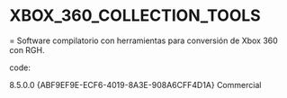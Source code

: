 # XBOX_360_COLLECTION_TOOLS

= Software compilatorio con herramientas para conversión de Xbox 360 con RGH.

code:

<?xml version="1.0" encoding="iso-8859-1"?><DocumentData>
<ProductVersion>8.5.0.0</ProductVersion>
<ProductID>{ABF9EF9E-ECF6-4019-8A3E-908A6CFF4D1A}</ProductID>
<ProductType>Commercial</ProductType>
<DocInfo>
<Title/>
<Author/>
<Company/>
<Copyright>Copyright © 2023</Copyright>
<URL/>
<Email/>
<Comments/>
<CreatedVersion>8.5.0.0 (Professional Edition Commercial)</CreatedVersion>
<LastSavedVersion>8.5.0.0 (Professional Edition Commercial)</LastSavedVersion>
</DocInfo>
<ProjectInfo ToolTipStyle="0">
<Office2007Theme Theme="5"/>
<WindowStyles>
<Width>480</Width>
<Height>337</Height>
<WindowTitle>XBOX_360_TOOL_COLLECT</WindowTitle>
<WindowStyle>0</WindowStyle>
<FillColor>0</FillColor>
</WindowStyles>
<WindowOptions>
<Movable>1</Movable>
<AlwaysOnTop>0</AlwaysOnTop>
<Resizable>0</Resizable>
<MinWidth>480</MinWidth>
<MinHeight>300</MinHeight>
</WindowOptions>
<TransparentWindow>
<TransparentImage/>
<FitTrans>1</FitTrans>
</TransparentWindow>
<Icon>
<UseCustomIcon>1</UseCustomIcon>
<TaskbarVisibility>0</TaskbarVisibility>
<IconFile>AutoPlay\Icons\pngwing.com.ico</IconFile>
</Icon>
<IntroVideo>
<AllowClickToSkip>1</AllowClickToSkip>
<MediaWidth>630</MediaWidth>
<MediaHeight>425</MediaHeight>
<WindowWidth>630</WindowWidth>
<WindowHeight>425</WindowHeight>
<BackgroundColor>16777215</BackgroundColor>
<MediaMode>1</MediaMode>
<WindowMode>0</WindowMode>
<VideoFileName/>
<UseIntroVideo>0</UseIntroVideo>
<VideoType>0</VideoType>
<UseBorder>0</UseBorder>
<TitleBar>0</TitleBar>
<TitleBarText/>
</IntroVideo>
<AudioBGMusic>
<ShuffleMode>0</ShuffleMode>
<Repeat>1</Repeat>
<BackVolume>255</BackVolume>
<EffectsVolume>255</EffectsVolume>
<Tracks/>
</AudioBGMusic>
<Globals>
<Script/>
<BookMarks count="0">
</BookMarks>
<DesignCodeLine>0</DesignCodeLine>
<DesignCodeCol>0</DesignCodeCol>
</Globals>
<Defaults>
<StartupPage>_PageFirst</StartupPage>
<MouseOverSoundDefault>AutoPlay\Audio\High1.ogg</MouseOverSoundDefault>
<MouseClickSoundDefault>AutoPlay\Audio\Click1.ogg</MouseClickSoundDefault>
<MemMngMethod>0</MemMngMethod>
<UserPrivilegeLevel>2</UserPrivilegeLevel>
</Defaults>
<TargetMedia>
<TargetMediaSize>4</TargetMediaSize>
<CustomSize>0</CustomSize>
</TargetMedia>
<Group>
<CurrentGrounp>0</CurrentGrounp>
</Group>
<ActionPlugins/>
<TemplateInfo>
<Name/>
<Author/>
<Contact/>
<Web/>
<Copyright>Copyright © 2023</Copyright>
<Desc/>
<Categories>General</Categories>
<Picture/>
</TemplateInfo>
<ReadOrder>
<RTLReadOrder>0</RTLReadOrder>
</ReadOrder>
<CodeSigning>
<CodeSignLocation/>
<CodeSignCertificateFile/>
<CodeSignPVKFile/>
<CodeSignTimeStampURL/>
<CodeSignDescription/>
<CodeSignDescriptionURL/>
<CodeSignApps>0</CodeSignApps>
<CodeSigningTool>0</CodeSigningTool>
<Arguments/>
</CodeSigning>
<RuntimeSkin>
<UseSkinFile>0</UseSkinFile>
<SkinFilename/>
<SkinSubStyle/>
</RuntimeSkin>
<Databases>
<MySQL>0</MySQL>
<SQLite3>0</SQLite3>
<Oracle>0</Oracle>
<ODBC>0</ODBC>
<PostgreSQL>0</PostgreSQL>
</Databases>
<Event>
<Name>On Startup</Name>
<Args/>
<Script/>
<TreeStates>
<TreeState>0</TreeState>
<TreeState>0</TreeState>
<TreeState>0</TreeState>
</TreeStates>
<DesignCodeLine>1717858350</DesignCodeLine>
<DesignCodeCol>4784128</DesignCodeCol>
<BookMarks count="0">
</BookMarks>
</Event>
<Event>
<Name>On Shutdown</Name>
<Args/>
<Script/>
<TreeStates>
<TreeState>0</TreeState>
<TreeState>0</TreeState>
<TreeState>0</TreeState>
</TreeStates>
<DesignCodeLine>4079394</DesignCodeLine>
<DesignCodeCol>32</DesignCodeCol>
<BookMarks count="0">
</BookMarks>
</Event>
<Event>
<Name>On Size</Name>
<Args>number e_WindowWidth, number e_WindowHeight, number e_PageWidth, number e_PageHeight, number e_Type</Args>
<Script/>
<TreeStates>
<TreeState>0</TreeState>
<TreeState>0</TreeState>
<TreeState>0</TreeState>
</TreeStates>
<DesignCodeLine>4079394</DesignCodeLine>
<DesignCodeCol>1</DesignCodeCol>
<BookMarks count="0">
</BookMarks>
</Event>
<Event>
<Name>On Menu</Name>
<Args>number e_ID, table e_ItemInfo</Args>
<Script/>
<TreeStates>
<TreeState>0</TreeState>
<TreeState>0</TreeState>
<TreeState>0</TreeState>
</TreeStates>
<DesignCodeLine>4079394</DesignCodeLine>
<DesignCodeCol>6619250</DesignCodeCol>
<BookMarks count="0">
</BookMarks>
</Event>
<EXEResourceInfo>
<ReplaceIcon>1</ReplaceIcon>
<IconFilename>AutoPlay\Icons\pngwing.com.ico</IconFilename>
<ReplaceVersionInfo>1</ReplaceVersionInfo>
<FileVer1>1</FileVer1>
<FileVer2>0</FileVer2>
<FileVer3>0</FileVer3>
<FileVer4>0</FileVer4>
<ProductVer1>1</ProductVer1>
<ProductVer2>0</ProductVer2>
<ProductVer3>0</ProductVer3>
<ProductVer4>0</ProductVer4>
<Company>Kastiel Marin</Company>
<FileDescription>Xbox 360 Collection Tools</FileDescription>
<LegalCopyright>Kastiel Marin Copyright © 2023 </LegalCopyright>
<LegalTrademarks/>
<PrivateBuild/>
<ProductName>Xbox 360 Collection Tools</ProductName>
<SpecialBuild/>
</EXEResourceInfo>
<HGuidelines/>
<VGuidelines/>
<MenuBar>
<Enabled>0</Enabled>
<UseIcons>0</UseIcons>
<BitmapIconFile/>
<TransColor format="hex">ffffff</TransColor>
<MenuItem>
<Text>Main Menu &amp;1</Text>
<ID>100</ID>
<Enabled>1</Enabled>
<Checked>0</Checked>
<SubMenu>
<MenuItem>
<Text>Sub Menu &amp;1</Text>
<ID>101</ID>
<Enabled>1</Enabled>
<Checked>0</Checked>
<SubMenu/>
<IconID>-1</IconID>
</MenuItem>
<MenuItem>
<Text>Sub Menu &amp;2</Text>
<ID>102</ID>
<Enabled>1</Enabled>
<Checked>0</Checked>
<SubMenu/>
<IconID>-1</IconID>
</MenuItem>
</SubMenu>
<IconID>-1</IconID>
</MenuItem>
<MenuItem>
<Text>Main Menu &amp;2</Text>
<ID>200</ID>
<Enabled>1</Enabled>
<Checked>0</Checked>
<SubMenu>
<MenuItem>
<Text>Sub Menu &amp;1</Text>
<ID>201</ID>
<Enabled>1</Enabled>
<Checked>0</Checked>
<SubMenu/>
<IconID>-1</IconID>
</MenuItem>
<MenuItem>
<Text>Sub Menu &amp;2</Text>
<ID>202</ID>
<Enabled>1</Enabled>
<Checked>0</Checked>
<SubMenu/>
<IconID>-1</IconID>
</MenuItem>
</SubMenu>
<IconID>-1</IconID>
</MenuItem>
</MenuBar>
</ProjectInfo>
<Page>
<Name>Page1</Name>
<InheritObs/>
<InheritBG/>
<Description/>
<Keywords/>
<Background>
<Type>2</Type>
<ImageStyle>0</ImageStyle>
<TopColor>16711680</TopColor>
<BottomColor>16777215</BottomColor>
<UseCustomBackgroundSettings>1</UseCustomBackgroundSettings>
<TransitionEffect/>
<TransProps/>
<NormalImage>
<Filename>AutoPlay\Images\background_1.png</Filename>
</NormalImage>
</Background>
<Event>
<Name>On Preload</Name>
<Args/>
<Script>File.Run("AutoPlay\\Docs\\X360.ttf", "", "AutoPlay\\Docs", SW_SHOWNORMAL)</Script>
<TreeStates>
<TreeState>0</TreeState>
<TreeState>0</TreeState>
<TreeState>0</TreeState>
</TreeStates>
<DesignCodeLine>0</DesignCodeLine>
<DesignCodeCol>8</DesignCodeCol>
<BookMarks count="0">
</BookMarks>
</Event>
<Event>
<Name>On Show</Name>
<Args/>
<Script/>
<TreeStates>
<TreeState>0</TreeState>
<TreeState>0</TreeState>
<TreeState>0</TreeState>
</TreeStates>
<DesignCodeLine>0</DesignCodeLine>
<DesignCodeCol>0</DesignCodeCol>
<BookMarks count="0">
</BookMarks>
</Event>
<Event>
<Name>On Close</Name>
<Args/>
<Script/>
<TreeStates>
<TreeState>0</TreeState>
<TreeState>0</TreeState>
<TreeState>0</TreeState>
</TreeStates>
<DesignCodeLine>0</DesignCodeLine>
<DesignCodeCol>0</DesignCodeCol>
<BookMarks count="0">
</BookMarks>
</Event>
<Event>
<Name>On Timer</Name>
<Args>number e_ID</Args>
<Script/>
<TreeStates>
<TreeState>0</TreeState>
<TreeState>0</TreeState>
<TreeState>0</TreeState>
</TreeStates>
<DesignCodeLine>0</DesignCodeLine>
<DesignCodeCol>0</DesignCodeCol>
<BookMarks count="0">
</BookMarks>
</Event>
<Event>
<Name>On Audio</Name>
<Args>number e_Channel, string e_State</Args>
<Script/>
<TreeStates>
<TreeState>0</TreeState>
<TreeState>0</TreeState>
<TreeState>0</TreeState>
</TreeStates>
<DesignCodeLine>0</DesignCodeLine>
<DesignCodeCol>0</DesignCodeCol>
<BookMarks count="0">
</BookMarks>
</Event>
<Event>
<Name>On Size</Name>
<Args>number e_WindowWidth, number e_WindowHeight, number e_PageWidth, number e_PageHeight, number e_Type</Args>
<Script/>
<TreeStates>
<TreeState>0</TreeState>
<TreeState>0</TreeState>
<TreeState>0</TreeState>
</TreeStates>
<DesignCodeLine>0</DesignCodeLine>
<DesignCodeCol>0</DesignCodeCol>
<BookMarks count="0">
</BookMarks>
</Event>
<Event>
<Name>On Menu</Name>
<Args>number e_ID, table e_ItemInfo</Args>
<Script/>
<TreeStates>
<TreeState>0</TreeState>
<TreeState>0</TreeState>
<TreeState>0</TreeState>
</TreeStates>
<DesignCodeLine>0</DesignCodeLine>
<DesignCodeCol>0</DesignCodeCol>
<BookMarks count="0">
</BookMarks>
</Event>
<Event>
<Name>On Key</Name>
<Args>number e_Key, table e_Modifiers</Args>
<Script/>
<TreeStates>
<TreeState>0</TreeState>
<TreeState>0</TreeState>
<TreeState>0</TreeState>
</TreeStates>
<DesignCodeLine>0</DesignCodeLine>
<DesignCodeCol>0</DesignCodeCol>
<BookMarks count="0">
</BookMarks>
</Event>
<Event>
<Name>On Mouse Button</Name>
<Args>number e_Type, number e_X, number e_Y</Args>
<Script/>
<TreeStates>
<TreeState>0</TreeState>
<TreeState>0</TreeState>
<TreeState>0</TreeState>
</TreeStates>
<DesignCodeLine>0</DesignCodeLine>
<DesignCodeCol>0</DesignCodeCol>
<BookMarks count="0">
</BookMarks>
</Event>
<Event>
<Name>On Mouse Move</Name>
<Args>number e_X, number e_Y</Args>
<Script/>
<TreeStates>
<TreeState>0</TreeState>
<TreeState>0</TreeState>
<TreeState>0</TreeState>
</TreeStates>
<DesignCodeLine>0</DesignCodeLine>
<DesignCodeCol>0</DesignCodeCol>
<BookMarks count="0">
</BookMarks>
</Event>
<Event>
<Name>On Mouse Wheel</Name>
<Args>table e_Flags, number e_Delta, number e_X, number e_Y</Args>
<Script/>
<TreeStates>
<TreeState>0</TreeState>
<TreeState>0</TreeState>
<TreeState>0</TreeState>
</TreeStates>
<DesignCodeLine>0</DesignCodeLine>
<DesignCodeCol>0</DesignCodeCol>
<BookMarks count="0">
</BookMarks>
</Event>
<Object>
<Type>0</Type>
<Name>Button1</Name>
<VisibleAtDesignTime>1</VisibleAtDesignTime>
<VisibleAtRunTime>1</VisibleAtRunTime>
<Locked>0</Locked>
<Enabled>1</Enabled>
<ToolTip/>
<Cursor>1</Cursor>
<Group>0</Group>
<MaintainAspectRatio>0</MaintainAspectRatio>
<Pin>0</Pin>
<TabIndex>-1</TabIndex>
<AutoResize>0</AutoResize>
<Coordinates>
<Top>103</Top>
<Bottom>128</Bottom>
<Left>246</Left>
<Right>458</Right>
</Coordinates>
<Ratios>
<WidthRatio>-1.000000</WidthRatio>
<HeightRatio>-1.000000</HeightRatio>
</Ratios>
<Event>
<Name>On Click</Name>
<Args/>
<Script/>
<TreeStates>
<TreeState>0</TreeState>
<TreeState>0</TreeState>
<TreeState>0</TreeState>
</TreeStates>
<DesignCodeLine>0</DesignCodeLine>
<DesignCodeCol>0</DesignCodeCol>
<BookMarks count="0">
</BookMarks>
</Event>
<Event>
<Name>On Right-Click</Name>
<Args/>
<Script/>
<TreeStates>
<TreeState>0</TreeState>
<TreeState>0</TreeState>
<TreeState>0</TreeState>
</TreeStates>
<DesignCodeLine>0</DesignCodeLine>
<DesignCodeCol>0</DesignCodeCol>
<BookMarks count="0">
</BookMarks>
</Event>
<Event>
<Name>On Enter</Name>
<Args/>
<Script/>
<TreeStates>
<TreeState>0</TreeState>
<TreeState>0</TreeState>
<TreeState>0</TreeState>
</TreeStates>
<DesignCodeLine>0</DesignCodeLine>
<DesignCodeCol>0</DesignCodeCol>
<BookMarks count="0">
</BookMarks>
</Event>
<Event>
<Name>On Leave</Name>
<Args/>
<Script/>
<TreeStates>
<TreeState>0</TreeState>
<TreeState>0</TreeState>
<TreeState>0</TreeState>
</TreeStates>
<DesignCodeLine>0</DesignCodeLine>
<DesignCodeCol>0</DesignCodeCol>
<BookMarks count="0">
</BookMarks>
</Event>
<Actions>
<Action>
<Type>2</Type>
<Name>Run Program</Name>
<Exit>0</Exit>
<File>AutoPlay\\Docs\\TODO_LOS_ARCHIVOS\\APP\\360mpGui\\360mpGui v1.5.0.0.exe</File>
<Args/>
<WorkingDir/>
<RunMode>0</RunMode>
<TreeStates>
<TreeState>0</TreeState>
<TreeState>0</TreeState>
<TreeState>0</TreeState>
</TreeStates>
</Action>
</Actions>
<BUTTON>
<Filename>AutoPlay\Buttons\1.btn</Filename>
<Style>0</Style>
<State>0</State>
<Caption>360mpGui</Caption>
<Align>1</Align>
<UpColor>16777215</UpColor>
<HighlightColor>16777215</HighlightColor>
<DownColor>16777215</DownColor>
<DisabledColor>16777215</DisabledColor>
<FontData>
<FontName>X360 by Redge</FontName>
<CharacterSet>0</CharacterSet>
<Height>-16</Height>
<Weight>700</Weight>
<Italic>0</Italic>
<Underline>0</Underline>
<StrikeOut>0</StrikeOut>
<AntiAlias>1</AntiAlias>
</FontData>
<CapXOff>0</CapXOff>
<CapYOff>0</CapYOff>
<LeftMargin>0</LeftMargin>
<RightMargin>0</RightMargin>
<MouseOverSndMode>2</MouseOverSndMode>
<MouseOverSound>AutoPlay\Audio\Glass.ogg</MouseOverSound>
<MouseClickSndMode>1</MouseClickSndMode>
<MouseClickSound/>
</BUTTON>
</Object>
<Object>
<Type>0</Type>
<Name>Button2</Name>
<VisibleAtDesignTime>1</VisibleAtDesignTime>
<VisibleAtRunTime>1</VisibleAtRunTime>
<Locked>0</Locked>
<Enabled>1</Enabled>
<ToolTip/>
<Cursor>1</Cursor>
<Group>0</Group>
<MaintainAspectRatio>0</MaintainAspectRatio>
<Pin>0</Pin>
<TabIndex>-1</TabIndex>
<AutoResize>0</AutoResize>
<Coordinates>
<Top>103</Top>
<Bottom>128</Bottom>
<Left>25</Left>
<Right>237</Right>
</Coordinates>
<Ratios>
<WidthRatio>-1.000000</WidthRatio>
<HeightRatio>-1.000000</HeightRatio>
</Ratios>
<Event>
<Name>On Click</Name>
<Args/>
<Script/>
<TreeStates>
<TreeState>0</TreeState>
<TreeState>0</TreeState>
<TreeState>0</TreeState>
</TreeStates>
<DesignCodeLine>0</DesignCodeLine>
<DesignCodeCol>0</DesignCodeCol>
<BookMarks count="0">
</BookMarks>
</Event>
<Event>
<Name>On Right-Click</Name>
<Args/>
<Script/>
<TreeStates>
<TreeState>0</TreeState>
<TreeState>0</TreeState>
<TreeState>0</TreeState>
</TreeStates>
<DesignCodeLine>0</DesignCodeLine>
<DesignCodeCol>0</DesignCodeCol>
<BookMarks count="0">
</BookMarks>
</Event>
<Event>
<Name>On Enter</Name>
<Args/>
<Script/>
<TreeStates>
<TreeState>0</TreeState>
<TreeState>0</TreeState>
<TreeState>0</TreeState>
</TreeStates>
<DesignCodeLine>0</DesignCodeLine>
<DesignCodeCol>0</DesignCodeCol>
<BookMarks count="0">
</BookMarks>
</Event>
<Event>
<Name>On Leave</Name>
<Args/>
<Script/>
<TreeStates>
<TreeState>0</TreeState>
<TreeState>0</TreeState>
<TreeState>0</TreeState>
</TreeStates>
<DesignCodeLine>0</DesignCodeLine>
<DesignCodeCol>0</DesignCodeCol>
<BookMarks count="0">
</BookMarks>
</Event>
<Actions>
<Action>
<Type>2</Type>
<Name>Run Program</Name>
<Exit>0</Exit>
<File>AutoPlay\\Docs\\TODO_LOS_ARCHIVOS\\APP\\ABGX360\\abgx360_v1.0.6_setup.exe</File>
<Args/>
<WorkingDir/>
<RunMode>0</RunMode>
<TreeStates>
<TreeState>0</TreeState>
<TreeState>0</TreeState>
<TreeState>0</TreeState>
</TreeStates>
</Action>
</Actions>
<BUTTON>
<Filename>AutoPlay\Buttons\1.btn</Filename>
<Style>0</Style>
<State>0</State>
<Caption>ABGX360</Caption>
<Align>1</Align>
<UpColor>16777215</UpColor>
<HighlightColor>16777215</HighlightColor>
<DownColor>16777215</DownColor>
<DisabledColor>16777215</DisabledColor>
<FontData>
<FontName>X360 by Redge</FontName>
<CharacterSet>0</CharacterSet>
<Height>-16</Height>
<Weight>700</Weight>
<Italic>0</Italic>
<Underline>0</Underline>
<StrikeOut>0</StrikeOut>
<AntiAlias>1</AntiAlias>
</FontData>
<CapXOff>0</CapXOff>
<CapYOff>0</CapYOff>
<LeftMargin>0</LeftMargin>
<RightMargin>0</RightMargin>
<MouseOverSndMode>2</MouseOverSndMode>
<MouseOverSound>AutoPlay\Audio\Glass.ogg</MouseOverSound>
<MouseClickSndMode>1</MouseClickSndMode>
<MouseClickSound/>
</BUTTON>
</Object>
<Object>
<Type>0</Type>
<Name>Button3</Name>
<VisibleAtDesignTime>1</VisibleAtDesignTime>
<VisibleAtRunTime>1</VisibleAtRunTime>
<Locked>0</Locked>
<Enabled>1</Enabled>
<ToolTip/>
<Cursor>1</Cursor>
<Group>0</Group>
<MaintainAspectRatio>0</MaintainAspectRatio>
<Pin>0</Pin>
<TabIndex>-1</TabIndex>
<AutoResize>0</AutoResize>
<Coordinates>
<Top>136</Top>
<Bottom>161</Bottom>
<Left>25</Left>
<Right>237</Right>
</Coordinates>
<Ratios>
<WidthRatio>-1.000000</WidthRatio>
<HeightRatio>-1.000000</HeightRatio>
</Ratios>
<Event>
<Name>On Click</Name>
<Args/>
<Script/>
<TreeStates>
<TreeState>0</TreeState>
<TreeState>0</TreeState>
<TreeState>0</TreeState>
</TreeStates>
<DesignCodeLine>0</DesignCodeLine>
<DesignCodeCol>0</DesignCodeCol>
<BookMarks count="0">
</BookMarks>
</Event>
<Event>
<Name>On Right-Click</Name>
<Args/>
<Script/>
<TreeStates>
<TreeState>0</TreeState>
<TreeState>0</TreeState>
<TreeState>0</TreeState>
</TreeStates>
<DesignCodeLine>0</DesignCodeLine>
<DesignCodeCol>0</DesignCodeCol>
<BookMarks count="0">
</BookMarks>
</Event>
<Event>
<Name>On Enter</Name>
<Args/>
<Script/>
<TreeStates>
<TreeState>0</TreeState>
<TreeState>0</TreeState>
<TreeState>0</TreeState>
</TreeStates>
<DesignCodeLine>0</DesignCodeLine>
<DesignCodeCol>0</DesignCodeCol>
<BookMarks count="0">
</BookMarks>
</Event>
<Event>
<Name>On Leave</Name>
<Args/>
<Script/>
<TreeStates>
<TreeState>0</TreeState>
<TreeState>0</TreeState>
<TreeState>0</TreeState>
</TreeStates>
<DesignCodeLine>0</DesignCodeLine>
<DesignCodeCol>0</DesignCodeCol>
<BookMarks count="0">
</BookMarks>
</Event>
<Actions>
<Action>
<Type>2</Type>
<Name>Run Program</Name>
<Exit>0</Exit>
<File>AutoPlay\\Docs\\TODO_LOS_ARCHIVOS\\APP\\iso2god\\Iso2God.exe</File>
<Args/>
<WorkingDir/>
<RunMode>0</RunMode>
<TreeStates>
<TreeState>0</TreeState>
<TreeState>0</TreeState>
<TreeState>0</TreeState>
</TreeStates>
</Action>
</Actions>
<BUTTON>
<Filename>AutoPlay\Buttons\1.btn</Filename>
<Style>0</Style>
<State>0</State>
<Caption>iso2god</Caption>
<Align>1</Align>
<UpColor>16777215</UpColor>
<HighlightColor>16777215</HighlightColor>
<DownColor>16777215</DownColor>
<DisabledColor>16777215</DisabledColor>
<FontData>
<FontName>X360 by Redge</FontName>
<CharacterSet>0</CharacterSet>
<Height>-16</Height>
<Weight>700</Weight>
<Italic>0</Italic>
<Underline>0</Underline>
<StrikeOut>0</StrikeOut>
<AntiAlias>1</AntiAlias>
</FontData>
<CapXOff>0</CapXOff>
<CapYOff>0</CapYOff>
<LeftMargin>0</LeftMargin>
<RightMargin>0</RightMargin>
<MouseOverSndMode>2</MouseOverSndMode>
<MouseOverSound>AutoPlay\Audio\Glass.ogg</MouseOverSound>
<MouseClickSndMode>1</MouseClickSndMode>
<MouseClickSound/>
</BUTTON>
</Object>
<Object>
<Type>0</Type>
<Name>Button4</Name>
<VisibleAtDesignTime>1</VisibleAtDesignTime>
<VisibleAtRunTime>1</VisibleAtRunTime>
<Locked>0</Locked>
<Enabled>1</Enabled>
<ToolTip/>
<Cursor>1</Cursor>
<Group>0</Group>
<MaintainAspectRatio>0</MaintainAspectRatio>
<Pin>0</Pin>
<TabIndex>-1</TabIndex>
<AutoResize>0</AutoResize>
<Coordinates>
<Top>136</Top>
<Bottom>161</Bottom>
<Left>246</Left>
<Right>458</Right>
</Coordinates>
<Ratios>
<WidthRatio>-1.000000</WidthRatio>
<HeightRatio>-1.000000</HeightRatio>
</Ratios>
<Event>
<Name>On Click</Name>
<Args/>
<Script/>
<TreeStates>
<TreeState>0</TreeState>
<TreeState>0</TreeState>
<TreeState>0</TreeState>
</TreeStates>
<DesignCodeLine>0</DesignCodeLine>
<DesignCodeCol>0</DesignCodeCol>
<BookMarks count="0">
</BookMarks>
</Event>
<Event>
<Name>On Right-Click</Name>
<Args/>
<Script/>
<TreeStates>
<TreeState>0</TreeState>
<TreeState>0</TreeState>
<TreeState>0</TreeState>
</TreeStates>
<DesignCodeLine>0</DesignCodeLine>
<DesignCodeCol>0</DesignCodeCol>
<BookMarks count="0">
</BookMarks>
</Event>
<Event>
<Name>On Enter</Name>
<Args/>
<Script/>
<TreeStates>
<TreeState>0</TreeState>
<TreeState>0</TreeState>
<TreeState>0</TreeState>
</TreeStates>
<DesignCodeLine>0</DesignCodeLine>
<DesignCodeCol>0</DesignCodeCol>
<BookMarks count="0">
</BookMarks>
</Event>
<Event>
<Name>On Leave</Name>
<Args/>
<Script/>
<TreeStates>
<TreeState>0</TreeState>
<TreeState>0</TreeState>
<TreeState>0</TreeState>
</TreeStates>
<DesignCodeLine>0</DesignCodeLine>
<DesignCodeCol>0</DesignCodeCol>
<BookMarks count="0">
</BookMarks>
</Event>
<Actions>
<Action>
<Type>2</Type>
<Name>Run Program</Name>
<Exit>0</Exit>
<File>AutoPlay\\Docs\\TODO_LOS_ARCHIVOS\\APP\\XBOX360_ISO_Extract\\XBOX360 ISO Extract.exe</File>
<Args/>
<WorkingDir/>
<RunMode>0</RunMode>
<TreeStates>
<TreeState>0</TreeState>
<TreeState>0</TreeState>
<TreeState>0</TreeState>
</TreeStates>
</Action>
</Actions>
<BUTTON>
<Filename>AutoPlay\Buttons\1.btn</Filename>
<Style>0</Style>
<State>0</State>
<Caption>ISO_Extract</Caption>
<Align>1</Align>
<UpColor>16777215</UpColor>
<HighlightColor>16777215</HighlightColor>
<DownColor>16777215</DownColor>
<DisabledColor>16777215</DisabledColor>
<FontData>
<FontName>X360 by Redge</FontName>
<CharacterSet>0</CharacterSet>
<Height>-16</Height>
<Weight>700</Weight>
<Italic>0</Italic>
<Underline>0</Underline>
<StrikeOut>0</StrikeOut>
<AntiAlias>1</AntiAlias>
</FontData>
<CapXOff>0</CapXOff>
<CapYOff>0</CapYOff>
<LeftMargin>0</LeftMargin>
<RightMargin>0</RightMargin>
<MouseOverSndMode>2</MouseOverSndMode>
<MouseOverSound>AutoPlay\Audio\Glass.ogg</MouseOverSound>
<MouseClickSndMode>1</MouseClickSndMode>
<MouseClickSound/>
</BUTTON>
</Object>
<Object>
<Type>0</Type>
<Name>Button5</Name>
<VisibleAtDesignTime>1</VisibleAtDesignTime>
<VisibleAtRunTime>1</VisibleAtRunTime>
<Locked>0</Locked>
<Enabled>1</Enabled>
<ToolTip/>
<Cursor>1</Cursor>
<Group>0</Group>
<MaintainAspectRatio>0</MaintainAspectRatio>
<Pin>0</Pin>
<TabIndex>-1</TabIndex>
<AutoResize>0</AutoResize>
<Coordinates>
<Top>170</Top>
<Bottom>195</Bottom>
<Left>25</Left>
<Right>237</Right>
</Coordinates>
<Ratios>
<WidthRatio>-1.000000</WidthRatio>
<HeightRatio>-1.000000</HeightRatio>
</Ratios>
<Event>
<Name>On Click</Name>
<Args/>
<Script/>
<TreeStates>
<TreeState>0</TreeState>
<TreeState>0</TreeState>
<TreeState>0</TreeState>
</TreeStates>
<DesignCodeLine>0</DesignCodeLine>
<DesignCodeCol>0</DesignCodeCol>
<BookMarks count="0">
</BookMarks>
</Event>
<Event>
<Name>On Right-Click</Name>
<Args/>
<Script/>
<TreeStates>
<TreeState>0</TreeState>
<TreeState>0</TreeState>
<TreeState>0</TreeState>
</TreeStates>
<DesignCodeLine>0</DesignCodeLine>
<DesignCodeCol>0</DesignCodeCol>
<BookMarks count="0">
</BookMarks>
</Event>
<Event>
<Name>On Enter</Name>
<Args/>
<Script/>
<TreeStates>
<TreeState>0</TreeState>
<TreeState>0</TreeState>
<TreeState>0</TreeState>
</TreeStates>
<DesignCodeLine>0</DesignCodeLine>
<DesignCodeCol>0</DesignCodeCol>
<BookMarks count="0">
</BookMarks>
</Event>
<Event>
<Name>On Leave</Name>
<Args/>
<Script/>
<TreeStates>
<TreeState>0</TreeState>
<TreeState>0</TreeState>
<TreeState>0</TreeState>
</TreeStates>
<DesignCodeLine>0</DesignCodeLine>
<DesignCodeCol>0</DesignCodeCol>
<BookMarks count="0">
</BookMarks>
</Event>
<Actions>
<Action>
<Type>2</Type>
<Name>Run Program</Name>
<Exit>0</Exit>
<File>AutoPlay\\Docs\\TODO_LOS_ARCHIVOS\\APP\\Horizon-Setup.exe</File>
<Args/>
<WorkingDir/>
<RunMode>0</RunMode>
<TreeStates>
<TreeState>0</TreeState>
<TreeState>0</TreeState>
<TreeState>0</TreeState>
</TreeStates>
</Action>
</Actions>
<BUTTON>
<Filename>AutoPlay\Buttons\1.btn</Filename>
<Style>0</Style>
<State>0</State>
<Caption>Horizon</Caption>
<Align>1</Align>
<UpColor>16777215</UpColor>
<HighlightColor>16777215</HighlightColor>
<DownColor>16777215</DownColor>
<DisabledColor>16777215</DisabledColor>
<FontData>
<FontName>X360 by Redge</FontName>
<CharacterSet>0</CharacterSet>
<Height>-16</Height>
<Weight>700</Weight>
<Italic>0</Italic>
<Underline>0</Underline>
<StrikeOut>0</StrikeOut>
<AntiAlias>1</AntiAlias>
</FontData>
<CapXOff>0</CapXOff>
<CapYOff>0</CapYOff>
<LeftMargin>0</LeftMargin>
<RightMargin>0</RightMargin>
<MouseOverSndMode>2</MouseOverSndMode>
<MouseOverSound>AutoPlay\Audio\Glass.ogg</MouseOverSound>
<MouseClickSndMode>1</MouseClickSndMode>
<MouseClickSound/>
</BUTTON>
</Object>
<Object>
<Type>0</Type>
<Name>Button6</Name>
<VisibleAtDesignTime>1</VisibleAtDesignTime>
<VisibleAtRunTime>1</VisibleAtRunTime>
<Locked>0</Locked>
<Enabled>1</Enabled>
<ToolTip>SystemUpdate_17559_USB</ToolTip>
<Cursor>1</Cursor>
<Group>0</Group>
<MaintainAspectRatio>0</MaintainAspectRatio>
<Pin>0</Pin>
<TabIndex>-1</TabIndex>
<AutoResize>0</AutoResize>
<Coordinates>
<Top>170</Top>
<Bottom>195</Bottom>
<Left>246</Left>
<Right>458</Right>
</Coordinates>
<Ratios>
<WidthRatio>-1.000000</WidthRatio>
<HeightRatio>-1.000000</HeightRatio>
</Ratios>
<Event>
<Name>On Click</Name>
<Args/>
<Script>function progreso(archivo)

StatusDlg.Show(MB_ICONNONE, false);
StatusDlg.ShowCancelButton(true, "Cancelar");
StatusDlg.SetTitle("Copiando archivos...");
StatusDlg.SetMessage("Copiando..."..archivo);

end

function DownloadStatus (Source,Destination,Copied,Total,FileCopied,FileTotal)

copiado = Math.Floor(Copied/1024)
tamano = Math.Floor(Total/1024)
porciento = ((copiado*100)/tamano)
StatusDlg.SetMeterRange(0, 100);
StatusDlg.SetMeterPos(porciento);

if StatusDlg.IsCancelled() then
if fallo == false then
Dialog.Message("Copia de Archivos", "La copia ha sido cancelada.", MB_OK, MB_ICONINFORMATION, MB_DEFBUTTON1);
fallo = true;
end
return false;
end

StatusDlg.SetStatusText("Copiando... "..copiado.." kb de "..tamano.." kb ".."("..Math.Floor(porciento).."%)");

end

fallo = false;


ruta = Dialog.FolderBrowse("Por Favor, Extraelo en Disco local tu usb fat32", "C:\\");

progreso("ARCHIVOS");

File.Copy("AutoPlay\\Docs\\TODO_LOS_ARCHIVOS\\Update".."\\*.*", ruta, true, true, false, true, DownloadStatus);
correcto = Application.GetLastError();

if correcto == 0 then
Dialog.Message("Copia de archivos", "La copia se realizó correctamente.");
else
Dialog.Message("Copia de archivos", "Ocurrió un problema en el proceso de copia.");
end

StatusDlg.SetMeterPos(0);

StatusDlg.Hide();</Script>
<TreeStates>
<TreeState>0</TreeState>
<TreeState>0</TreeState>
<TreeState>0</TreeState>
</TreeStates>
<DesignCodeLine>36</DesignCodeLine>
<DesignCodeCol>27</DesignCodeCol>
<BookMarks count="0">
</BookMarks>
</Event>
<Event>
<Name>On Right-Click</Name>
<Args/>
<Script/>
<TreeStates>
<TreeState>0</TreeState>
<TreeState>0</TreeState>
<TreeState>0</TreeState>
</TreeStates>
<DesignCodeLine>0</DesignCodeLine>
<DesignCodeCol>0</DesignCodeCol>
<BookMarks count="0">
</BookMarks>
</Event>
<Event>
<Name>On Enter</Name>
<Args/>
<Script/>
<TreeStates>
<TreeState>0</TreeState>
<TreeState>0</TreeState>
<TreeState>0</TreeState>
</TreeStates>
<DesignCodeLine>0</DesignCodeLine>
<DesignCodeCol>0</DesignCodeCol>
<BookMarks count="0">
</BookMarks>
</Event>
<Event>
<Name>On Leave</Name>
<Args/>
<Script/>
<TreeStates>
<TreeState>0</TreeState>
<TreeState>0</TreeState>
<TreeState>0</TreeState>
</TreeStates>
<DesignCodeLine>0</DesignCodeLine>
<DesignCodeCol>0</DesignCodeCol>
<BookMarks count="0">
</BookMarks>
</Event>
<Actions/>
<BUTTON>
<Filename>AutoPlay\Buttons\1.btn</Filename>
<Style>0</Style>
<State>0</State>
<Caption>Update</Caption>
<Align>1</Align>
<UpColor>16777215</UpColor>
<HighlightColor>16777215</HighlightColor>
<DownColor>16777215</DownColor>
<DisabledColor>16777215</DisabledColor>
<FontData>
<FontName>X360 by Redge</FontName>
<CharacterSet>0</CharacterSet>
<Height>-16</Height>
<Weight>700</Weight>
<Italic>0</Italic>
<Underline>0</Underline>
<StrikeOut>0</StrikeOut>
<AntiAlias>1</AntiAlias>
</FontData>
<CapXOff>0</CapXOff>
<CapYOff>0</CapYOff>
<LeftMargin>0</LeftMargin>
<RightMargin>0</RightMargin>
<MouseOverSndMode>2</MouseOverSndMode>
<MouseOverSound>AutoPlay\Audio\Glass.ogg</MouseOverSound>
<MouseClickSndMode>1</MouseClickSndMode>
<MouseClickSound/>
</BUTTON>
</Object>
<Object>
<Type>0</Type>
<Name>Button7</Name>
<VisibleAtDesignTime>1</VisibleAtDesignTime>
<VisibleAtRunTime>1</VisibleAtRunTime>
<Locked>0</Locked>
<Enabled>1</Enabled>
<ToolTip/>
<Cursor>1</Cursor>
<Group>0</Group>
<MaintainAspectRatio>0</MaintainAspectRatio>
<Pin>0</Pin>
<TabIndex>-1</TabIndex>
<AutoResize>0</AutoResize>
<Coordinates>
<Top>204</Top>
<Bottom>229</Bottom>
<Left>25</Left>
<Right>458</Right>
</Coordinates>
<Ratios>
<WidthRatio>-1.000000</WidthRatio>
<HeightRatio>-1.000000</HeightRatio>
</Ratios>
<Event>
<Name>On Click</Name>
<Args/>
<Script>function progreso(archivo)

StatusDlg.Show(MB_ICONNONE, false);
StatusDlg.ShowCancelButton(true, "Cancelar");
StatusDlg.SetTitle("Copiando archivos...");
StatusDlg.SetMessage("Copiando..."..archivo);

end

function DownloadStatus (Source,Destination,Copied,Total,FileCopied,FileTotal)

copiado = Math.Floor(Copied/1024)
tamano = Math.Floor(Total/1024)
porciento = ((copiado*100)/tamano)
StatusDlg.SetMeterRange(0, 100);
StatusDlg.SetMeterPos(porciento);

if StatusDlg.IsCancelled() then
if fallo == false then
Dialog.Message("Copia de Archivos", "La copia ha sido cancelada.", MB_OK, MB_ICONINFORMATION, MB_DEFBUTTON1);
fallo = true;
end
return false;
end

StatusDlg.SetStatusText("Copiando... "..copiado.." kb de "..tamano.." kb ".."("..Math.Floor(porciento).."%)");

end

fallo = false;


ruta = Dialog.FolderBrowse("Por Favor, Extraelo en Disco local tu usb fat32", "C:\\");

progreso("ARCHIVOS");

File.Copy("AutoPlay\\Docs\\TODO_LOS_ARCHIVOS\\Configuracion".."\\*.*", ruta, true, true, false, true, DownloadStatus);
correcto = Application.GetLastError();

if correcto == 0 then
Dialog.Message("Copia de archivos", "La copia se realizó correctamente.");
else
Dialog.Message("Copia de archivos", "Ocurrió un problema en el proceso de copia.");
end

StatusDlg.SetMeterPos(0);

StatusDlg.Hide();</Script>
<TreeStates>
<TreeState>0</TreeState>
<TreeState>0</TreeState>
<TreeState>0</TreeState>
</TreeStates>
<DesignCodeLine>0</DesignCodeLine>
<DesignCodeCol>0</DesignCodeCol>
<BookMarks count="0">
</BookMarks>
</Event>
<Event>
<Name>On Right-Click</Name>
<Args/>
<Script/>
<TreeStates>
<TreeState>0</TreeState>
<TreeState>0</TreeState>
<TreeState>0</TreeState>
</TreeStates>
<DesignCodeLine>0</DesignCodeLine>
<DesignCodeCol>0</DesignCodeCol>
<BookMarks count="0">
</BookMarks>
</Event>
<Event>
<Name>On Enter</Name>
<Args/>
<Script/>
<TreeStates>
<TreeState>0</TreeState>
<TreeState>0</TreeState>
<TreeState>0</TreeState>
</TreeStates>
<DesignCodeLine>0</DesignCodeLine>
<DesignCodeCol>0</DesignCodeCol>
<BookMarks count="0">
</BookMarks>
</Event>
<Event>
<Name>On Leave</Name>
<Args/>
<Script/>
<TreeStates>
<TreeState>0</TreeState>
<TreeState>0</TreeState>
<TreeState>0</TreeState>
</TreeStates>
<DesignCodeLine>0</DesignCodeLine>
<DesignCodeCol>0</DesignCodeCol>
<BookMarks count="0">
</BookMarks>
</Event>
<Actions/>
<BUTTON>
<Filename>AutoPlay\Buttons\1.btn</Filename>
<Style>0</Style>
<State>0</State>
<Caption>XexMenu + Dashlaunch + Aurora</Caption>
<Align>1</Align>
<UpColor>16777215</UpColor>
<HighlightColor>16777215</HighlightColor>
<DownColor>16777215</DownColor>
<DisabledColor>16777215</DisabledColor>
<FontData>
<FontName>X360 by Redge</FontName>
<CharacterSet>0</CharacterSet>
<Height>-16</Height>
<Weight>700</Weight>
<Italic>0</Italic>
<Underline>0</Underline>
<StrikeOut>0</StrikeOut>
<AntiAlias>1</AntiAlias>
</FontData>
<CapXOff>0</CapXOff>
<CapYOff>0</CapYOff>
<LeftMargin>0</LeftMargin>
<RightMargin>0</RightMargin>
<MouseOverSndMode>2</MouseOverSndMode>
<MouseOverSound>AutoPlay\Audio\Glass.ogg</MouseOverSound>
<MouseClickSndMode>1</MouseClickSndMode>
<MouseClickSound/>
</BUTTON>
</Object>
<Object>
<Type>1</Type>
<Name>Label1</Name>
<VisibleAtDesignTime>1</VisibleAtDesignTime>
<VisibleAtRunTime>1</VisibleAtRunTime>
<Locked>0</Locked>
<Enabled>1</Enabled>
<ToolTip/>
<Cursor>0</Cursor>
<Group>0</Group>
<MaintainAspectRatio>1</MaintainAspectRatio>
<Pin>0</Pin>
<TabIndex>-1</TabIndex>
<AutoResize>0</AutoResize>
<Coordinates>
<Top>311</Top>
<Bottom>338</Bottom>
<Left>398</Left>
<Right>460</Right>
</Coordinates>
<Ratios>
<WidthRatio>-1.000000</WidthRatio>
<HeightRatio>-1.000000</HeightRatio>
</Ratios>
<Event>
<Name>On Click</Name>
<Args/>
<Script>function progreso(archivo)

StatusDlg.Show(MB_ICONNONE, false);
StatusDlg.ShowCancelButton(true, "Cancelar");
StatusDlg.SetTitle("Copiando archivos...");
StatusDlg.SetMessage("Copiando..."..archivo);

end

function DownloadStatus (Source,Destination,Copied,Total,FileCopied,FileTotal)

copiado = Math.Floor(Copied/1024)
tamano = Math.Floor(Total/1024)
porciento = ((copiado*100)/tamano)
StatusDlg.SetMeterRange(0, 100);
StatusDlg.SetMeterPos(porciento);

if StatusDlg.IsCancelled() then
if fallo == false then
Dialog.Message("Copia de Archivos", "La copia ha sido cancelada.", MB_OK, MB_ICONINFORMATION, MB_DEFBUTTON1);
fallo = true;
end
return false;
end

StatusDlg.SetStatusText("Copiando... "..copiado.." kb de "..tamano.." kb ".."("..Math.Floor(porciento).."%)");

end

fallo = false;


ruta = Dialog.FolderBrowse("Por Favor, Extraelo en Disco local tu usb fat32", "C:\\");

progreso("ARCHIVOS");

File.Copy("AutoPlay\\Docs".."\\*.*", ruta, true, true, false, true, DownloadStatus);
correcto = Application.GetLastError();

if correcto == 0 then
Dialog.Message("Copia de archivos", "La copia se realizó correctamente.");
else
Dialog.Message("Copia de archivos", "Ocurrió un problema en el proceso de copia.");
end

StatusDlg.SetMeterPos(0);

StatusDlg.Hide();</Script>
<TreeStates>
<TreeState>0</TreeState>
<TreeState>0</TreeState>
<TreeState>0</TreeState>
</TreeStates>
<DesignCodeLine>36</DesignCodeLine>
<DesignCodeCol>25</DesignCodeCol>
<BookMarks count="0">
</BookMarks>
</Event>
<Event>
<Name>On Right-Click</Name>
<Args/>
<Script/>
<TreeStates>
<TreeState>0</TreeState>
<TreeState>0</TreeState>
<TreeState>0</TreeState>
</TreeStates>
<DesignCodeLine>0</DesignCodeLine>
<DesignCodeCol>0</DesignCodeCol>
<BookMarks count="0">
</BookMarks>
</Event>
<Event>
<Name>On Enter</Name>
<Args/>
<Script/>
<TreeStates>
<TreeState>0</TreeState>
<TreeState>0</TreeState>
<TreeState>0</TreeState>
</TreeStates>
<DesignCodeLine>0</DesignCodeLine>
<DesignCodeCol>0</DesignCodeCol>
<BookMarks count="0">
</BookMarks>
</Event>
<Event>
<Name>On Leave</Name>
<Args/>
<Script/>
<TreeStates>
<TreeState>0</TreeState>
<TreeState>0</TreeState>
<TreeState>0</TreeState>
</TreeStates>
<DesignCodeLine>0</DesignCodeLine>
<DesignCodeCol>0</DesignCodeCol>
<BookMarks count="0">
</BookMarks>
</Event>
<Actions/>
<Text>
<Body>All_Files</Body>
<NormalColor>32768</NormalColor>
<HighlightColor>6723891</HighlightColor>
<MouseDownColor>32768</MouseDownColor>
<DisabledColor>12632256</DisabledColor>
<FontData>
<FontName>Segoe UI</FontName>
<CharacterSet>0</CharacterSet>
<Height>-16</Height>
<Weight>400</Weight>
<Italic>0</Italic>
<Underline>0</Underline>
<StrikeOut>0</StrikeOut>
<AntiAlias>1</AntiAlias>
</FontData>
<Alignment>0</Alignment>
<Orientation>0</Orientation>
<AutoSize>1</AutoSize>
<MouseOverSndMode>0</MouseOverSndMode>
<MouseOverSound/>
<MouseClickSndMode>0</MouseClickSndMode>
<MouseClickSound/>
<OriginalRect>
<Top>311</Top>
<Bottom>338</Bottom>
<Left>398</Left>
<Right>460</Right>
</OriginalRect>
</Text>
</Object>
<Object>
<Type>1</Type>
<Name>Label2</Name>
<VisibleAtDesignTime>1</VisibleAtDesignTime>
<VisibleAtRunTime>1</VisibleAtRunTime>
<Locked>0</Locked>
<Enabled>1</Enabled>
<ToolTip/>
<Cursor>0</Cursor>
<Group>0</Group>
<MaintainAspectRatio>1</MaintainAspectRatio>
<Pin>0</Pin>
<TabIndex>-1</TabIndex>
<AutoResize>0</AutoResize>
<Coordinates>
<Top>242</Top>
<Bottom>264</Bottom>
<Left>25</Left>
<Right>104</Right>
</Coordinates>
<Ratios>
<WidthRatio>-1.000000</WidthRatio>
<HeightRatio>-1.000000</HeightRatio>
</Ratios>
<Event>
<Name>On Click</Name>
<Args/>
<Script/>
<TreeStates>
<TreeState>0</TreeState>
<TreeState>0</TreeState>
<TreeState>0</TreeState>
</TreeStates>
<DesignCodeLine>0</DesignCodeLine>
<DesignCodeCol>0</DesignCodeCol>
<BookMarks count="0">
</BookMarks>
</Event>
<Event>
<Name>On Right-Click</Name>
<Args/>
<Script/>
<TreeStates>
<TreeState>0</TreeState>
<TreeState>0</TreeState>
<TreeState>0</TreeState>
</TreeStates>
<DesignCodeLine>0</DesignCodeLine>
<DesignCodeCol>0</DesignCodeCol>
<BookMarks count="0">
</BookMarks>
</Event>
<Event>
<Name>On Enter</Name>
<Args/>
<Script/>
<TreeStates>
<TreeState>0</TreeState>
<TreeState>0</TreeState>
<TreeState>0</TreeState>
</TreeStates>
<DesignCodeLine>0</DesignCodeLine>
<DesignCodeCol>0</DesignCodeCol>
<BookMarks count="0">
</BookMarks>
</Event>
<Event>
<Name>On Leave</Name>
<Args/>
<Script/>
<TreeStates>
<TreeState>0</TreeState>
<TreeState>0</TreeState>
<TreeState>0</TreeState>
</TreeStates>
<DesignCodeLine>0</DesignCodeLine>
<DesignCodeCol>0</DesignCodeCol>
<BookMarks count="0">
</BookMarks>
</Event>
<Actions/>
<Text>
<Body>X360_ISO</Body>
<NormalColor>8421504</NormalColor>
<HighlightColor>8421504</HighlightColor>
<MouseDownColor>8421504</MouseDownColor>
<DisabledColor>12632256</DisabledColor>
<FontData>
<FontName>X360 by Redge</FontName>
<CharacterSet>0</CharacterSet>
<Height>-13</Height>
<Weight>700</Weight>
<Italic>0</Italic>
<Underline>0</Underline>
<StrikeOut>0</StrikeOut>
<AntiAlias>1</AntiAlias>
</FontData>
<Alignment>0</Alignment>
<Orientation>0</Orientation>
<AutoSize>1</AutoSize>
<MouseOverSndMode>0</MouseOverSndMode>
<MouseOverSound/>
<MouseClickSndMode>0</MouseClickSndMode>
<MouseClickSound/>
<OriginalRect>
<Top>242</Top>
<Bottom>264</Bottom>
<Left>25</Left>
<Right>104</Right>
</OriginalRect>
</Text>
</Object>
<Object>
<Type>1</Type>
<Name>Label3</Name>
<VisibleAtDesignTime>1</VisibleAtDesignTime>
<VisibleAtRunTime>1</VisibleAtRunTime>
<Locked>0</Locked>
<Enabled>1</Enabled>
<ToolTip/>
<Cursor>0</Cursor>
<Group>0</Group>
<MaintainAspectRatio>1</MaintainAspectRatio>
<Pin>0</Pin>
<TabIndex>-1</TabIndex>
<AutoResize>0</AutoResize>
<Coordinates>
<Top>274</Top>
<Bottom>296</Bottom>
<Left>25</Left>
<Right>106</Right>
</Coordinates>
<Ratios>
<WidthRatio>-1.000000</WidthRatio>
<HeightRatio>-1.000000</HeightRatio>
</Ratios>
<Event>
<Name>On Click</Name>
<Args/>
<Script/>
<TreeStates>
<TreeState>0</TreeState>
<TreeState>0</TreeState>
<TreeState>0</TreeState>
</TreeStates>
<DesignCodeLine>0</DesignCodeLine>
<DesignCodeCol>0</DesignCodeCol>
<BookMarks count="0">
</BookMarks>
</Event>
<Event>
<Name>On Right-Click</Name>
<Args/>
<Script/>
<TreeStates>
<TreeState>0</TreeState>
<TreeState>0</TreeState>
<TreeState>0</TreeState>
</TreeStates>
<DesignCodeLine>0</DesignCodeLine>
<DesignCodeCol>0</DesignCodeCol>
<BookMarks count="0">
</BookMarks>
</Event>
<Event>
<Name>On Enter</Name>
<Args/>
<Script/>
<TreeStates>
<TreeState>0</TreeState>
<TreeState>0</TreeState>
<TreeState>0</TreeState>
</TreeStates>
<DesignCodeLine>0</DesignCodeLine>
<DesignCodeCol>0</DesignCodeCol>
<BookMarks count="0">
</BookMarks>
</Event>
<Event>
<Name>On Leave</Name>
<Args/>
<Script/>
<TreeStates>
<TreeState>0</TreeState>
<TreeState>0</TreeState>
<TreeState>0</TreeState>
</TreeStates>
<DesignCodeLine>0</DesignCodeLine>
<DesignCodeCol>0</DesignCodeCol>
<BookMarks count="0">
</BookMarks>
</Event>
<Actions/>
<Text>
<Body>X360_DLC</Body>
<NormalColor>8421504</NormalColor>
<HighlightColor>8421504</HighlightColor>
<MouseDownColor>8421504</MouseDownColor>
<DisabledColor>12632256</DisabledColor>
<FontData>
<FontName>X360 by Redge</FontName>
<CharacterSet>0</CharacterSet>
<Height>-13</Height>
<Weight>700</Weight>
<Italic>0</Italic>
<Underline>0</Underline>
<StrikeOut>0</StrikeOut>
<AntiAlias>1</AntiAlias>
</FontData>
<Alignment>0</Alignment>
<Orientation>0</Orientation>
<AutoSize>1</AutoSize>
<MouseOverSndMode>0</MouseOverSndMode>
<MouseOverSound/>
<MouseClickSndMode>0</MouseClickSndMode>
<MouseClickSound/>
<OriginalRect>
<Top>274</Top>
<Bottom>296</Bottom>
<Left>25</Left>
<Right>106</Right>
</OriginalRect>
</Text>
</Object>
<Object>
<Type>0</Type>
<Name>Button8</Name>
<VisibleAtDesignTime>1</VisibleAtDesignTime>
<VisibleAtRunTime>1</VisibleAtRunTime>
<Locked>0</Locked>
<Enabled>1</Enabled>
<ToolTip/>
<Cursor>1</Cursor>
<Group>0</Group>
<MaintainAspectRatio>0</MaintainAspectRatio>
<Pin>0</Pin>
<TabIndex>-1</TabIndex>
<AutoResize>0</AutoResize>
<Coordinates>
<Top>238</Top>
<Bottom>261</Bottom>
<Left>108</Left>
<Right>458</Right>
</Coordinates>
<Ratios>
<WidthRatio>-1.000000</WidthRatio>
<HeightRatio>-1.000000</HeightRatio>
</Ratios>
<Event>
<Name>On Click</Name>
<Args/>
<Script>File.OpenURL("https://1fichier.com/dir/l4nVnLVA", SW_SHOWNORMAL)</Script>
<TreeStates>
<TreeState>0</TreeState>
<TreeState>0</TreeState>
<TreeState>0</TreeState>
</TreeStates>
<DesignCodeLine>0</DesignCodeLine>
<DesignCodeCol>12</DesignCodeCol>
<BookMarks count="0">
</BookMarks>
</Event>
<Event>
<Name>On Right-Click</Name>
<Args/>
<Script/>
<TreeStates>
<TreeState>0</TreeState>
<TreeState>0</TreeState>
<TreeState>0</TreeState>
</TreeStates>
<DesignCodeLine>0</DesignCodeLine>
<DesignCodeCol>0</DesignCodeCol>
<BookMarks count="0">
</BookMarks>
</Event>
<Event>
<Name>On Enter</Name>
<Args/>
<Script/>
<TreeStates>
<TreeState>0</TreeState>
<TreeState>0</TreeState>
<TreeState>0</TreeState>
</TreeStates>
<DesignCodeLine>0</DesignCodeLine>
<DesignCodeCol>0</DesignCodeCol>
<BookMarks count="0">
</BookMarks>
</Event>
<Event>
<Name>On Leave</Name>
<Args/>
<Script/>
<TreeStates>
<TreeState>0</TreeState>
<TreeState>0</TreeState>
<TreeState>0</TreeState>
</TreeStates>
<DesignCodeLine>0</DesignCodeLine>
<DesignCodeCol>0</DesignCodeCol>
<BookMarks count="0">
</BookMarks>
</Event>
<Actions/>
<BUTTON>
<Filename>AutoPlay\Buttons\GREY.btn</Filename>
<Style>0</Style>
<State>0</State>
<Caption>IR</Caption>
<Align>1</Align>
<UpColor>16777215</UpColor>
<HighlightColor>16777215</HighlightColor>
<DownColor>16777215</DownColor>
<DisabledColor>16777215</DisabledColor>
<FontData>
<FontName>X360 by Redge</FontName>
<CharacterSet>0</CharacterSet>
<Height>-13</Height>
<Weight>700</Weight>
<Italic>0</Italic>
<Underline>0</Underline>
<StrikeOut>0</StrikeOut>
<AntiAlias>1</AntiAlias>
</FontData>
<CapXOff>0</CapXOff>
<CapYOff>0</CapYOff>
<LeftMargin>0</LeftMargin>
<RightMargin>0</RightMargin>
<MouseOverSndMode>2</MouseOverSndMode>
<MouseOverSound>AutoPlay\Audio\Glass.ogg</MouseOverSound>
<MouseClickSndMode>1</MouseClickSndMode>
<MouseClickSound/>
</BUTTON>
</Object>
<Object>
<Type>0</Type>
<Name>Button9</Name>
<VisibleAtDesignTime>1</VisibleAtDesignTime>
<VisibleAtRunTime>1</VisibleAtRunTime>
<Locked>0</Locked>
<Enabled>1</Enabled>
<ToolTip/>
<Cursor>1</Cursor>
<Group>0</Group>
<MaintainAspectRatio>0</MaintainAspectRatio>
<Pin>0</Pin>
<TabIndex>-1</TabIndex>
<AutoResize>0</AutoResize>
<Coordinates>
<Top>270</Top>
<Bottom>293</Bottom>
<Left>108</Left>
<Right>458</Right>
</Coordinates>
<Ratios>
<WidthRatio>-1.000000</WidthRatio>
<HeightRatio>-1.000000</HeightRatio>
</Ratios>
<Event>
<Name>On Click</Name>
<Args/>
<Script>File.OpenURL("https://1fichier.com/dir/QbkZNgPa", SW_SHOWNORMAL)</Script>
<TreeStates>
<TreeState>0</TreeState>
<TreeState>0</TreeState>
<TreeState>0</TreeState>
</TreeStates>
<DesignCodeLine>0</DesignCodeLine>
<DesignCodeCol>47</DesignCodeCol>
<BookMarks count="0">
</BookMarks>
</Event>
<Event>
<Name>On Right-Click</Name>
<Args/>
<Script/>
<TreeStates>
<TreeState>0</TreeState>
<TreeState>0</TreeState>
<TreeState>0</TreeState>
</TreeStates>
<DesignCodeLine>0</DesignCodeLine>
<DesignCodeCol>0</DesignCodeCol>
<BookMarks count="0">
</BookMarks>
</Event>
<Event>
<Name>On Enter</Name>
<Args/>
<Script/>
<TreeStates>
<TreeState>0</TreeState>
<TreeState>0</TreeState>
<TreeState>0</TreeState>
</TreeStates>
<DesignCodeLine>0</DesignCodeLine>
<DesignCodeCol>0</DesignCodeCol>
<BookMarks count="0">
</BookMarks>
</Event>
<Event>
<Name>On Leave</Name>
<Args/>
<Script/>
<TreeStates>
<TreeState>0</TreeState>
<TreeState>0</TreeState>
<TreeState>0</TreeState>
</TreeStates>
<DesignCodeLine>0</DesignCodeLine>
<DesignCodeCol>0</DesignCodeCol>
<BookMarks count="0">
</BookMarks>
</Event>
<Actions/>
<BUTTON>
<Filename>AutoPlay\Buttons\GREY.btn</Filename>
<Style>0</Style>
<State>0</State>
<Caption>IR</Caption>
<Align>1</Align>
<UpColor>16777215</UpColor>
<HighlightColor>16777215</HighlightColor>
<DownColor>16777215</DownColor>
<DisabledColor>16777215</DisabledColor>
<FontData>
<FontName>X360 by Redge</FontName>
<CharacterSet>0</CharacterSet>
<Height>-13</Height>
<Weight>700</Weight>
<Italic>0</Italic>
<Underline>0</Underline>
<StrikeOut>0</StrikeOut>
<AntiAlias>1</AntiAlias>
</FontData>
<CapXOff>0</CapXOff>
<CapYOff>0</CapYOff>
<LeftMargin>0</LeftMargin>
<RightMargin>0</RightMargin>
<MouseOverSndMode>2</MouseOverSndMode>
<MouseOverSound>AutoPlay\Audio\Glass.ogg</MouseOverSound>
<MouseClickSndMode>1</MouseClickSndMode>
<MouseClickSound/>
</BUTTON>
</Object>
<HGuidelines/>
<VGuidelines/>
</Page>
<SugDialogs/>
<MissingTechs>
<DlgTitle>Missing Technologies</DlgTitle>
<DlgMsg>This program requires the following technologies which cannot be located on your system.

Please double-click on each item to find out how to install it.</DlgMsg>
<BtnAbort>Abort</BtnAbort>
<BtnCancel>Continue</BtnCancel>
<BtnHelp>Help</BtnHelp>
<ShowHelpBtn>0</ShowHelpBtn>
<HelpURL>http://www.yourdomain.com/help.htm</HelpURL>
</MissingTechs>
<ProgramPrefs>
<OutputFolder/>
<EXEName>autorun.exe</EXEName>
<EnableAutoPlayFeatureBTF>1</EnableAutoPlayFeatureBTF>
<EnableAutoPlayFeatureCDRW>1</EnableAutoPlayFeatureCDRW>
<EnableAutoPlayFeatureISO>1</EnableAutoPlayFeatureISO>
<EnableAutoPlayFeatureSFX>0</EnableAutoPlayFeatureSFX>
<TimeStampFilesBTF>0</TimeStampFilesBTF>
<TimeStampFilesCDRW>0</TimeStampFilesCDRW>
<TimeStampFilesISO>0</TimeStampFilesISO>
<ISOImageFile/>
<ZIPMessage>xbox_360_KAS</ZIPMessage>
<ZIPShowProgress>1</ZIPShowProgress>
<CDVolumeIdentifier>NEWDISC</CDVolumeIdentifier>
<CacheFileData>1</CacheFileData>
<UseBurnProof>1</UseBurnProof>
<BuildType>2</BuildType>
<DriveLetter/>
<UsePassword>1</UsePassword>
<OpenFolder>0</OpenFolder>
<ObscureFilenames>0</ObscureFilenames>
<ObscureDataFolder>AutoPlay</ObscureDataFolder>
</ProgramPrefs>
</DocumentData>

